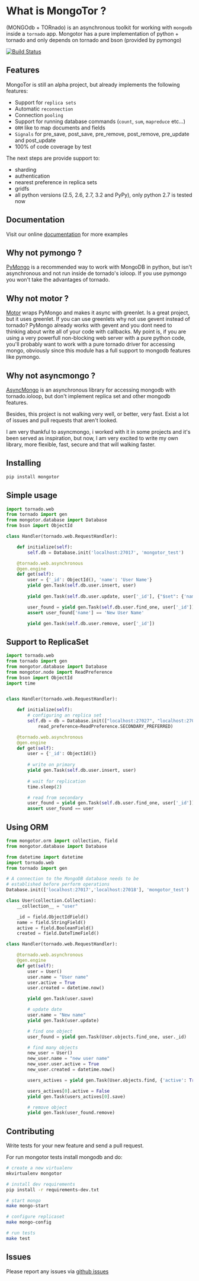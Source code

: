 # What is MongoTor ?

(MONGOdb + TORnado) is an asynchronous toolkit for working with ``mongodb`` inside a ``tornado`` app. Mongotor has a pure implementation of python + tornado and only depends on tornado and bson (provided by pymongo)

[![Build Status](https://travis-ci.org/marcelnicolay/mongotor.svg?branch=master)](https://travis-ci.org/marcelnicolay/mongotor)

## Features

MongoTor is still an alpha project, but already implements the following features:

* Support for ``replica sets``
* Automatic ``reconnection``
* Connection ``pooling``
* Support for running database commands (``count``, ``sum``, ``mapreduce`` etc...)
* ``ORM`` like to map documents and fields
* ``Signals`` for pre_save, post_save, pre_remove, post_remove, pre_update and post_update
* 100% of code coverage by test

The next steps are provide support to:

* sharding
* authentication
* nearest preference in replica sets
* gridfs
* all python versions (2.5, 2.6, 2.7, 3.2 and PyPy), only python 2.7 is tested now

## Documentation

Visit our online [documentation](http://mongotor.readthedocs.org/) for more examples

## Why not pymongo ?

[PyMongo](http://api.mongodb.org/python/current/) is a recommended way to work with MongoDB in python, but isn't asynchronous and not run inside de tornado's ioloop. If you use pymongo you won't take the advantages of tornado.

## Why not motor ?

[Motor](http://emptysquare.net/motor/) wraps PyMongo and makes it async with greenlet. Is a great project, but it uses greenlet. If you can use greenlets why not use gevent instead of tornado? PyMongo already works with gevent and you dont need to thinking about write all of your code with callbacks. My point is, if you are using a very powerfull non-blocking web server with a pure python code, you'll probably want to work with a pure tornado driver for accessing mongo, obviously since this module has a full support to mongodb features like pymongo.

## Why not asyncmongo ?

[AsyncMongo](https://github.com/bitly/asyncmongo) is an asynchronous library for accessing mongodb with tornado.ioloop, but don't implement replica set and other mongodb features.

Besides, this project is not walking very well, or better, very fast. Exist a lot of issues and pull requests that aren't looked.

I am very thankful to asyncmongo, i worked with it in some projects and it's been served as inspiration, but now, I am very excited to write my own library, more flexible, fast, secure and that will walking faster.


## Installing

```bash
pip install mongotor
```

## Simple usage

```python
import tornado.web
from tornado import gen
from mongotor.database import Database
from bson import ObjectId

class Handler(tornado.web.RequestHandler):

    def initialize(self):
        self.db = Database.init('localhost:27017', 'mongotor_test')

    @tornado.web.asynchronous
    @gen.engine
    def get(self):
        user = {'_id': ObjectId(), 'name': 'User Name'}
        yield gen.Task(self.db.user.insert, user)
        
        yield gen.Task(self.db.user.update, user['_id'], {"$set": {'name': 'New User Name'}})

        user_found = yield gen.Task(self.db.user.find_one, user['_id'])
        assert user_found['name'] == 'New User Name'

        yield gen.Task(self.db.user.remove, user['_id'])
```

## Support to ReplicaSet

```python
import tornado.web
from tornado import gen
from mongotor.database import Database
from mongotor.node import ReadPreference
from bson import ObjectId
import time


class Handler(tornado.web.RequestHandler):

    def initialize(self):
        # configuring an replica set
        self.db = db = Database.init(["localhost:27027", "localhost:27028"], dbname='mongotor_test',
            read_preference=ReadPreference.SECONDARY_PREFERRED)

    @tornado.web.asynchronous
    @gen.engine
    def get(self):
        user = {'_id': ObjectId()}
        
        # write on primary
        yield gen.Task(self.db.user.insert, user)
        
        # wait for replication
        time.sleep(2)

        # read from secondary
        user_found = yield gen.Task(self.db.user.find_one, user['_id'])
        assert user_found == user
```

## Using ORM

```python
from mongotor.orm import collection, field
from mongotor.database import Database

from datetime import datetime
import tornado.web
from tornado import gen

# A connection to the MongoDB database needs to be
# established before perform operations
Database.init(['localhost:27017','localhost:27018'], 'mongotor_test')

class User(collection.Collection):
    __collection__ = "user"

    _id = field.ObjectIdField()
    name = field.StringField()
    active = field.BooleanField()
    created = field.DateTimeField()

class Handler(tornado.web.RequestHandler):

    @tornado.web.asynchronous
    @gen.engine
    def get(self):
        user = User()
        user.name = "User name"
        user.active = True
        user.created = datetime.now()

        yield gen.Task(user.save)

        # update date
        user.name = "New name"
        yield gen.Task(user.update)

        # find one object
        user_found = yield gen.Task(User.objects.find_one, user._id)

        # find many objects
        new_user = User()
        new_user.name = "new user name"
        new_user.user.active = True
        new_user.created = datetime.now()

        users_actives = yield gen.Task(User.objects.find, {'active': True})

        users_actives[0].active = False
        yield gen.Task(users_actives[0].save)

        # remove object
        yield gen.Task(user_found.remove)
```

## Contributing

Write tests for your new feature and send a pull request.

For run mongotor tests install mongodb and do:

```bash
# create a new virtualenv
mkvirtualenv mongotor

# install dev requirements
pip install -r requirements-dev.txt

# start mongo
make mongo-start

# configure replicaset
make mongo-config

# run tests
make test
```

## Issues

Please report any issues via [github issues](https://github.com/marcelnicolay/mongotor/issues)
